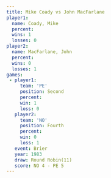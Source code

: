 ```yaml
---
title: Mike Coady vs John MacFarlane
player1:                
  name: Coady, Mike     
  percent:              
  wins: 1               
  losses: 0             
player2:                
  name: MacFarlane, John
  percent:              
  wins: 0               
  losses: 1             
games:
 - player1:          
     team: 'PE'      
     position: Second
     percent:        
     win: 1          
     loss: 0         
   player2:          
     team: 'NO'      
     position: Fourth
     percent:        
     win: 0          
     loss: 1         
   event: Brier         
   year: 1983           
   draw: Round Robin(11)
   score: NO 4 - PE 5   
---
```


